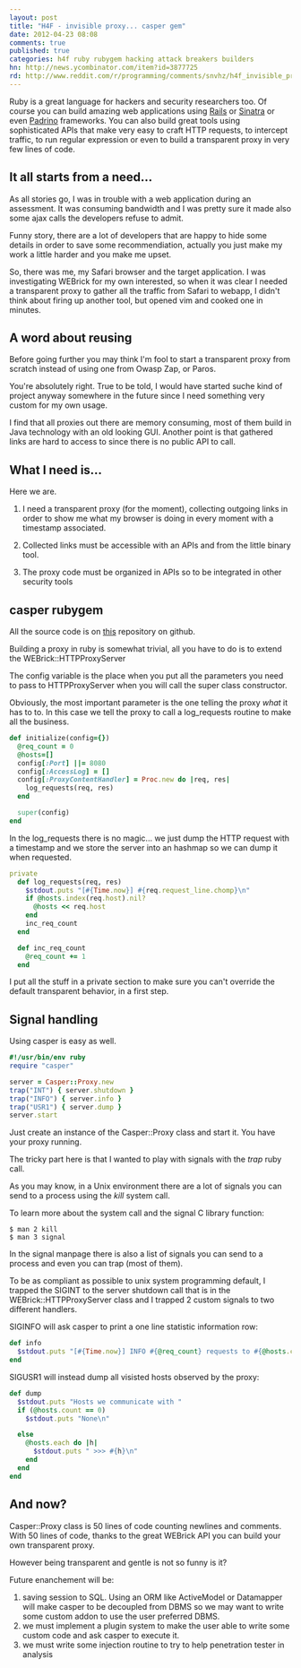 ```yaml
---
layout: post
title: "H4F - invisible proxy... casper gem"
date: 2012-04-23 08:08
comments: true
published: true
categories: h4f ruby rubygem hacking attack breakers builders
hn: http://news.ycombinator.com/item?id=3877725
rd: http://www.reddit.com/r/programming/comments/snvhz/h4f_invisible_proxy_casper_gem/
---
```


Ruby is a great language for hackers and security researchers too. Of course
you can build amazing web applications using [Rails](http://rubyonrails.org) or
[Sinatra](http://sinatrarb.org) or even [Padrino](http://padrinorb.org)
frameworks. You can also build great tools using sophisticated APIs that make
very easy to craft HTTP requests, to intercept traffic, to run regular
expression or even to build a transparent proxy in very few lines of code.

<!-- more -->

## It all starts from a need...

As all stories go, I was in trouble with a web application during an
assessment. It was consuming bandwidth and I was pretty sure it made also some
ajax calls the developers refuse to admit.

Funny story, there are a lot of developers that are happy to hide some details
in order to save some recommendiation, actually you just make my work a little
harder and you make me upset.

So, there was me, my Safari browser and the target application. I was
investigating WEBrick for my own interested, so when it was clear I needed a
transparent proxy to gather all the traffic from Safari to webapp, I didn't
think about firing up another tool, but opened vim and cooked one in minutes.

## A word about reusing

Before going further you may think I'm fool to start a transparent proxy from
scratch instead of using one from Owasp Zap, or Paros. 

You're absolutely right. True to be told, I would have started suche kind of
project anyway somewhere in the future since I need something very custom for
my own usage.

I find that all proxies out there are memory consuming, most of them build in
Java technology with an old looking GUI. Another point is that gathered links
are hard to access to since there is no public API to call.

## What I need is...

Here we are. 

1. I need a transparent proxy (for the moment), collecting outgoing
   links in order to show me what my browser is doing in every moment with a
   timestamp associated.

2. Collected links must be accessible with an APIs and from the little binary
   tool.
3. The proxy code must be organized in APIs so to be integrated in other
   security tools

## casper rubygem

All the source code is on [this](https://github.com/thesp0nge/casper)
repository on github.

Building a proxy in ruby is somewhat trivial, all you have to do is to extend
the WEBrick::HTTPProxyServer

The config variable is the place when you put all the parameters you need to
pass to HTTPProxyServer when you will call the super class constructor.

Obviously, the most important parameter is the one telling the proxy _what_ it
has to to. 
In this case we tell the proxy to call a log\_requests routine to make all the
business.

``` ruby casper class initializer
def initialize(config={})
  @req_count = 0
  @hosts=[]
  config[:Port] ||= 8080
  config[:AccessLog] = []
  config[:ProxyContentHandler] = Proc.new do |req, res| 
    log_requests(req, res) 
  end

  super(config)
end
``` 

In the log\_requests there is no magic... we just dump the HTTP request with a
timestamp and we store the server into an hashmap so we can dump it when
requested.

``` ruby casper business logic module
private 
  def log_requests(req, res)
    $stdout.puts "[#{Time.now}] #{req.request_line.chomp}\n"
    if @hosts.index(req.host).nil?
      @hosts << req.host
    end
    inc_req_count
  end

  def inc_req_count
    @req_count += 1
  end
```

I put all the stuff in a private section to make sure you can't override the
default transparent behavior, in a first step.

## Signal handling

Using casper is easy as well.

``` ruby the casper binary
#!/usr/bin/env ruby
require "casper"

server = Casper::Proxy.new
trap("INT") { server.shutdown }
trap("INFO") { server.info }
trap("USR1") { server.dump }
server.start
``` 

Just create an instance of the Casper::Proxy class and start it. You have your
proxy running.

The tricky part here is that I wanted to play with signals with the _trap_ ruby
call.

As you may know, in a Unix environment there are a lot of signals you can send
to a process using the _kill_ system call. 

To learn more about the system call and the signal C library function:
```
$ man 2 kill
$ man 3 signal 
```

In the signal manpage there is also a list of signals you can send to a process
and even you can trap (most of them).

To be as compliant as possible to unix system programming default, I trapped
the SIGINT to the server shutdown call that is in the WEBrick::HTTPProxyServer
class and I trapped 2 custom signals to two different handlers.

SIGINFO will ask casper to print a one line statistic information row:

``` ruby casper info routine
def info
  $stdout.puts "[#{Time.now}] INFO #{@req_count} requests to #{@hosts.count} unique hosts"
end
```

SIGUSR1 will instead dump all visisted hosts observed by the proxy:
``` ruby casper dump routine
def dump
  $stdout.puts "Hosts we communicate with "
  if (@hosts.count == 0)
    $stdout.puts "None\n"

  else
    @hosts.each do |h|
      $stdout.puts " >>> #{h}\n"
    end
  end
end
```

## And now?

Casper::Proxy class is 50 lines of code counting newlines and comments. With 50
lines of code, thanks to the great WEBrick API you can build your own
transparent proxy.

However being transparent and gentle is not so funny is it?

Future enanchement will be:
1. saving session to SQL. Using an ORM like ActiveModel or Datamapper will make
   casper to be decoupled from DBMS so we may want to write some custom addon
   to use the user preferred DBMS.
2. we must implement a plugin system to make the user able to write some custom
   code and ask casper to execute it.
3. we must write some injection routine to try to help penetration tester in
   analysis
